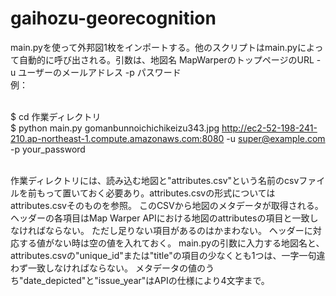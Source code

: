 # gaihozu-georecognition

main.pyを使って外邦図1枚をインポートする。他のスクリプトはmain.pyによって自動的に呼び出される。引数は、地図名 MapWarperのトップページのURL -u ユーザーのメールアドレス -p パスワード<br>
例：<br><br>

$ cd 作業ディレクトリ<br>
$ python main.py gomanbunnoichichikeizu343.jpg http://ec2-52-198-241-210.ap-northeast-1.compute.amazonaws.com:8080 -u super@example.com -p your_password
<br><br>

作業ディレクトリには、読み込む地図と"attributes.csv"という名前のcsvファイルを前もって置いておく必要あり。attributes.csvの形式についてはattributes.csvそのものを参照。
このCSVから地図のメタデータが取得される。ヘッダーの各項目はMap Warper APIにおける地図のattributesの項目と一致しなければならない。
ただし足りない項目があるのはかまわない。
ヘッダーに対応する値がない時は空の値を入れておく。
main.pyの引数に入力する地図名と、attributes.csvの"unique_id"または"title"の項目の少なくとも1つは、一字一句違わず一致しなければならない。
メタデータの値のうち"date_depicted"と"issue_year"はAPIの仕様により4文字まで。
